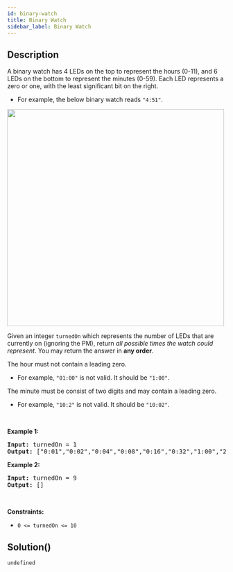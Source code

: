 ```yaml
---
id: binary-watch
title: Binary Watch
sidebar_label: Binary Watch
---
```

## Description
<div class="description">
<p>A binary watch has 4 LEDs on the top to represent the hours (0-11), and 6 LEDs on the bottom to represent&nbsp;the minutes (0-59). Each LED represents a zero or one, with the least significant bit on the right.</p>

<ul>
	<li>For example, the below binary watch reads <code>&quot;4:51&quot;</code>.</li>
</ul>

<p><img alt="" src="https://assets.leetcode.com/uploads/2021/04/08/binarywatch.jpg" style="width: 500px; height: 500px;" /></p>

<p>Given an integer <code>turnedOn</code> which represents the number of LEDs that are currently on (ignoring the PM), return <em>all possible times the watch could represent</em>. You may return the answer in <strong>any order</strong>.</p>

<p>The hour must not contain a leading zero.</p>

<ul>
	<li>For example, <code>&quot;01:00&quot;</code> is not valid. It should be <code>&quot;1:00&quot;</code>.</li>
</ul>

<p>The minute must be consist of two digits and may contain a leading zero.</p>

<ul>
	<li>For example, <code>&quot;10:2&quot;</code> is not valid. It should be <code>&quot;10:02&quot;</code>.</li>
</ul>

<p>&nbsp;</p>
<p><strong class="example">Example 1:</strong></p>
<pre><strong>Input:</strong> turnedOn = 1
<strong>Output:</strong> ["0:01","0:02","0:04","0:08","0:16","0:32","1:00","2:00","4:00","8:00"]
</pre><p><strong class="example">Example 2:</strong></p>
<pre><strong>Input:</strong> turnedOn = 9
<strong>Output:</strong> []
</pre>
<p>&nbsp;</p>
<p><strong>Constraints:</strong></p>

<ul>
	<li><code>0 &lt;= turnedOn &lt;= 10</code></li>
</ul>

</div>

## Solution()
```
undefined
```
